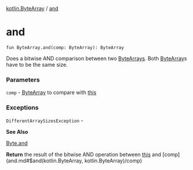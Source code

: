 [kotlin.ByteArray](index.md) / [and](.)

# and

`fun ByteArray.and(comp: ByteArray): ByteArray`

Does a bitwise AND comparison between two [ByteArrays](#).
Both [ByteArray](#)s have to be the same size.

### Parameters

`comp` - [ByteArray](#) to compare with [this](#)

### Exceptions

`DifferentArraySizesException` -

**See Also**

[Byte.and](#)

**Return**
the result of the bitwise AND operation between [this](#) and [comp](and.md#$and(kotlin.ByteArray, kotlin.ByteArray)/comp)

